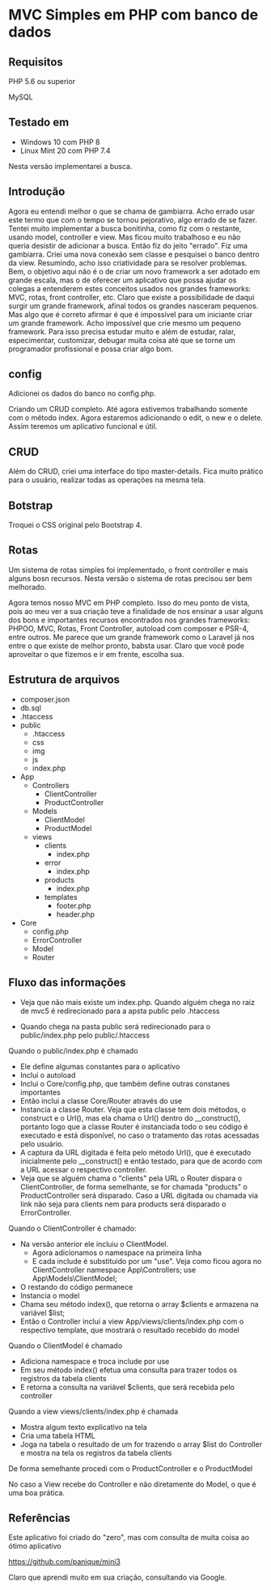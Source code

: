 # MVC Simples em PHP com banco de dados

## Requisitos

PHP 5.6 ou superior

MySQL

## Testado em

- Windows 10 com PHP 8
- Linux Mint 20 com PHP 7.4

Nesta versão implementarei a busca.

## Introdução

Agora eu entendi melhor o que se chama de gambiarra. Acho errado usar este termo que com o tempo se tornou pejorativo, algo errado de se fazer. Tentei muito implementar a busca bonitinha, como fiz com o restante, usando model, controller e view. Mas ficou muito trabalhoso e eu não queria desistir de adicionar a busca. Então fiz do jeito "errado". Fiz uma gambiarra. Criei uma nova conexão sem classe e pesquisei o banco dentro da view. Resumindo, acho isso criatividade para se resolver problemas. Bem, o objetivo aqui não é o de criar um novo framework a ser adotado em grande escala, mas o de oferecer um aplicativo que possa ajudar os colegas a entenderem estes conceitos usados nos grandes frameworks: MVC, rotas, front controller, etc. Claro que existe a possibilidade de daqui surgir um grande framework, afinal todos os grandes nasceram pequenos. Mas algo que é correto afirmar é que é impossível para um iniciante criar um grande framework. Acho impossível que crie mesmo um pequeno framework. Para isso precisa estudar muito e além de estudar, ralar, especimentar, customizar, debugar muita coisa até que se torne um programador profissional e possa criar algo bom.

## config

Adicionei os dados do banco no config.php.

Criando um CRUD completo. Até agora estivemos trabalhando somente com o método index. Agora estaremos adicionando o edit, o new e o delete. Assim teremos um aplicativo funcional e útil.

## CRUD

Além do CRUD, criei uma interface do tipo master-details. Fica muito prático para o usuário, realizar todas as operações na mesma tela.

## Botstrap

Troquei o CSS original pelo Bootstrap 4.

## Rotas

Um sistema de rotas simples foi implementado, o front controller e mais alguns bosn recursos. Nesta versão o sistema de rotas precisou ser bem melhorado.

Agora temos nosso MVC em PHP completo. Isso do meu ponto de vista, pois ao meu ver a sua criação teve a finalidade de nos ensinar a usar alguns dos bons e importantes recursos encontrados nos grandes frameworks: PHPOO, MVC, Rotas, Front Controller, autoload com composer e PSR-4, entre outros. Me parece que um grande framework como o Laravel já nos entre o que existe de melhor pronto, babsta usar. Claro que você pode aproveitar o que fizemos e ir em frente, escolha sua. 

## Estrutura de arquivos

- composer.json
- db.sql
- .htaccess
- public
    - .htaccess
    - css
    - img
    - js
    - index.php
- App
    - Controllers
        - ClientController
        - ProductController
    - Models
        - ClientModel
        - ProductModel
    - views
        - clients
            - index.php
        - error
            - index.php
        - products
            - index.php
        - templates
            - footer.php
            - header.php
- Core
    - config.php
    - ErrorController
    - Model
    - Router

## Fluxo das informações

- Veja que não mais existe um index.php. Quando alguém chega no raiz de mvc5 é redirecionado para a apsta public pelo .htaccess

- Quando chega na pasta public será redirecionado para o public/index.php pelo public/.htaccess

Quando o public/index.php é chamado

- Ele define algumas constantes para o aplicativo
- Inclui o autoload
- Inclui o Core/config.php, que também define outras constanes importantes
- Então inclui a classe Core/Router através do use
- Instancia a classe Router. Veja que esta classe tem dois métodos, o construct e o Url(), mas ela chama o Url() dentro do __construct(), portanto logo que a classe Router é instanciada todo o seu código é executado e está disponível, no caso o tratamento das rotas acessadas pelo usuário.
- A captura da URL digitada é feita pelo método Url(), que é executado inicialmente pelo __construct() e então testado, para que de acordo com a URL acessar o respectivo controller.
- Veja que se alguém chama o "clients" pela URL o Router dispara o ClientController, de forma semelhante, se for chamada "products" o ProductController será disparado. Caso a URL digitada ou chamada via link não seja para clients nem para products será disparado o ErrorController.

Quando o ClientController é chamado:

- Na versão anterior ele incluiu o ClientModel. 
    - Agora adicionamos o namespace na primeira linha 
    - E cada include é substituido por um "use". Veja como ficou agora no ClientController
        namespace App\Controllers;
        use App\Models\ClientModel;
- O restando do código permanece
- Instancia o model
- Chama seu método index(), que retorna o array $clients e armazena na variável $list;
- Então o Controller inclui a view App/views/clients/index.php com o respectivo template, que mostrará o resultado recebido do model

Quando o ClientModel é chamado

- Adiciona namespace e troca include por use
- Em seu método index() efetua uma consulta para trazer todos os registros da tabela clients
- E retorna a consulta na variável $clients, que será recebida pelo controller

Quando a view views/clients/index.php é chamada

- Mostra algum texto explicativo na tela
- Cria uma tabela HTML
- Joga na tabela o resultado de um for trazendo o array $list do Controller e mostra na tela os registros da tabela clients

De forma semelhante procedi com o ProductController e o ProductModel

No caso a View recebe do Controller e não diretamente do Model, o que é uma boa prática.

## Referências

Este aplicativo foi criado do "zero", mas com consulta de muita coisa ao ótimo aplicativo 

https://github.com/panique/mini3

Claro que aprendi muito em sua criação, consultando via Google.

